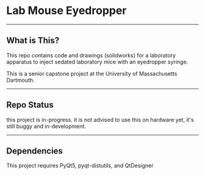 # Lab Mouse Eyedropper

----
## What is This?
This repo contains code and drawings (solidworks) for a laboratory apparatus to inject sedated laboratory mice with an eyedropper syringe.

This is a senior capstone project at the University of Massachusetts Dartmouth.

----
## Repo Status
this project is in-progress. it is not advised to use this on hardware yet, it's still buggy and in-development.

----
## Dependencies  
This project requires PyQt5, pyqt-distutils, and QtDesigner

